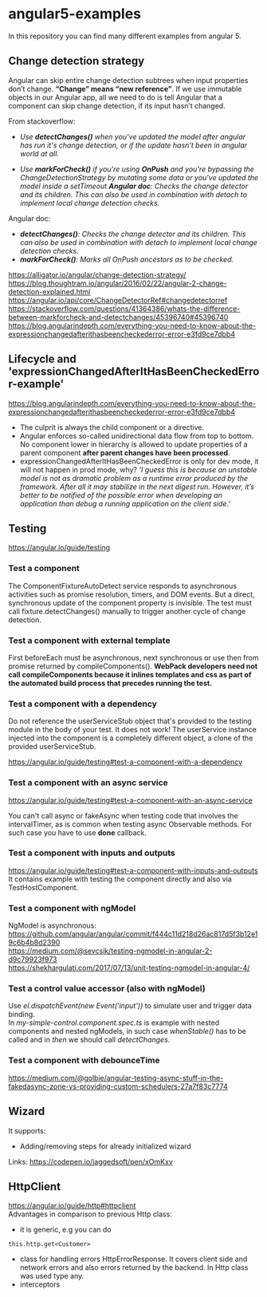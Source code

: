 # angular5-examples

In this repository you can find many different examples from angular 5.

## Change detection strategy

Angular can skip entire change detection subtrees when input properties don’t change. __“Change” means “new reference”__.   If we use immutable objects in our Angular app, all we need to do is tell Angular that a component can skip change detection, if its input hasn’t changed.

From stackoverflow:   
* *Use __detectChanges()__ when you've updated the model after angular has run it's change detection, or if the update hasn't been in angular world at all.*

* *Use __markForCheck()__ if you're using __OnPush__ and you're bypassing the ChangeDetectionStrategy by mutating some data or you've updated the model inside a setTimeout
__Angular doc__: Checks the change detector and its children. This can also be used in combination with detach to implement local change detection checks.*   
   
Angular doc:
* *__detectChanges()__: Checks the change detector and its children. This can also be used in combination with detach to implement local change detection checks.*
* *__markForCheck()__: Marks all OnPush ancestors as to be checked.* 

https://alligator.io/angular/change-detection-strategy/   
https://blog.thoughtram.io/angular/2016/02/22/angular-2-change-detection-explained.html
https://angular.io/api/core/ChangeDetectorRef#changedetectorref   
https://stackoverflow.com/questions/41364386/whats-the-difference-between-markforcheck-and-detectchanges/45396740#45396740   
https://blog.angularindepth.com/everything-you-need-to-know-about-the-expressionchangedafterithasbeencheckederror-error-e3fd9ce7dbb4   

## Lifecycle and 'expressionChangedAfterItHasBeenCheckedError-example'
https://blog.angularindepth.com/everything-you-need-to-know-about-the-expressionchangedafterithasbeencheckederror-error-e3fd9ce7dbb4   
*   The culprit is always the child component or a directive.
*   Angular enforces so-called unidirectional data flow from top to bottom. No component lower in hierarchy is allowed to update properties of a parent component __after parent changes have been processed__.
*   expressionChangedAfterItHasBeenCheckedError is only for dev mode, it will not happen in prod mode, why? *'I guess this is because an unstable model is not as dramatic problem as a runtime error produced by the framework. After all it may stabilize in the next digest run. However, it’s better to be notified of the possible error when developing an application than debug a running application on the client side.'*

## Testing
https://angular.io/guide/testing

### Test a component
The ComponentFixtureAutoDetect service responds to asynchronous activities such as promise resolution, timers, and DOM events.
But a direct, synchronous update of the component property is invisible. The test must call fixture.detectChanges() manually to trigger another cycle of change detection.

### Test a component with external template
First beforeEach must be asynchronous, next synchronous or use then from promise returned by compileComponents().
__WebPack developers need not call compileComponents because it inlines templates and css as part of the automated build process that precedes running the test.__

### Test a component with a dependency
Do not reference the userServiceStub object that's provided to the testing module in the body of your test.
It does not work! The userService instance injected into the component is a completely different object, a clone of the provided userServiceStub.   

https://angular.io/guide/testing#test-a-component-with-a-dependency

### Test a component with an async service
https://angular.io/guide/testing#test-a-component-with-an-async-service

You can't call async or fakeAsync when testing code that involves the intervalTimer, as is common when testing async Observable methods.
For such case you have to use __done__ callback.

### Test a component with inputs and outputs
https://angular.io/guide/testing#test-a-component-with-inputs-and-outputs   
It contains example with testing the component directly and also via TestHostComponent.

### Test a component with ngModel
NgModel is asynchronous: https://github.com/angular/angular/commit/f444c11d218d26ac817d5f3b12e19c6b4b8d2390   
https://medium.com/@sevcsik/testing-ngmodel-in-angular-2-d9c79923f973   
https://shekhargulati.com/2017/07/13/unit-testing-ngmodel-in-angular-4/

### Test a control value accessor (also with ngModel)
Use *el.dispatchEvent(new Event('input'))* to simulate user and trigger data binding.   
In *my-simple-control.component.spec.ts* is example with nested components
and nested ngModels, in such case *whenStable()* has to be called and in *then* we should call *detectChanges*.

### Test a component with debounceTime
https://medium.com/@golbie/angular-testing-async-stuff-in-the-fakedasync-zone-vs-providing-custom-schedulers-27a7f83c7774

## Wizard
It supports:
*   Adding/removing steps for already initialized wizard

Links:
https://codepen.io/jaggedsoft/pen/xOmKxv   

## HttpClient
https://angular.io/guide/http#httpclient   
Advantages in comparison to previous Http class:
*   it is generic, e.g you can do
```
this.http.get<Customer>
```
*   class for handling errors HttpErrorResponse. It covers client side and network errors and also errors returned by the backend. In Http class was used type any.
*   interceptors

   


